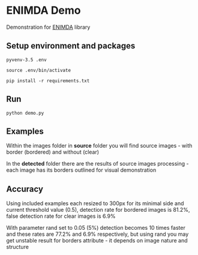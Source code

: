 # ENIMDA Demo

Demonstration for [ENIMDA](https://github.com/embali/enimda/) library


## Setup environment and packages

```
pyvenv-3.5 .env

source .env/bin/activate

pip install -r requirements.txt
```


## Run

```
python demo.py
```


## Examples

Within the images folder in **source** folder you will find source images - with
border (bordered) and without (clear)

In the **detected** folder there are the results of source images processing - 
each image has its borders outlined for visual demonstration


## Accuracy

Using included examples each resized to 300px for its minimal side and current
threshold value (0.5), detection rate for bordered images is 81.2%, false
detection rate for clear images is 6.9%

With parameter rand set to 0.05 (5%) detection becomes 10 times faster and these
rates are 77.2% and 6.9% respectively, but using rand you may get unstable result
for borders attribute - it depends on image nature and structure
